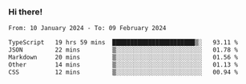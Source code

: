 ### Hi there!

<!--START_SECTION:waka-->

```txt
From: 10 January 2024 - To: 09 February 2024

TypeScript   19 hrs 59 mins  ███████████████████████▒░   93.11 %
JSON         22 mins         ▒░░░░░░░░░░░░░░░░░░░░░░░░   01.78 %
Markdown     20 mins         ▒░░░░░░░░░░░░░░░░░░░░░░░░   01.56 %
Other        14 mins         ▒░░░░░░░░░░░░░░░░░░░░░░░░   01.13 %
CSS          12 mins         ▒░░░░░░░░░░░░░░░░░░░░░░░░   00.94 %
```

<!--END_SECTION:waka-->
